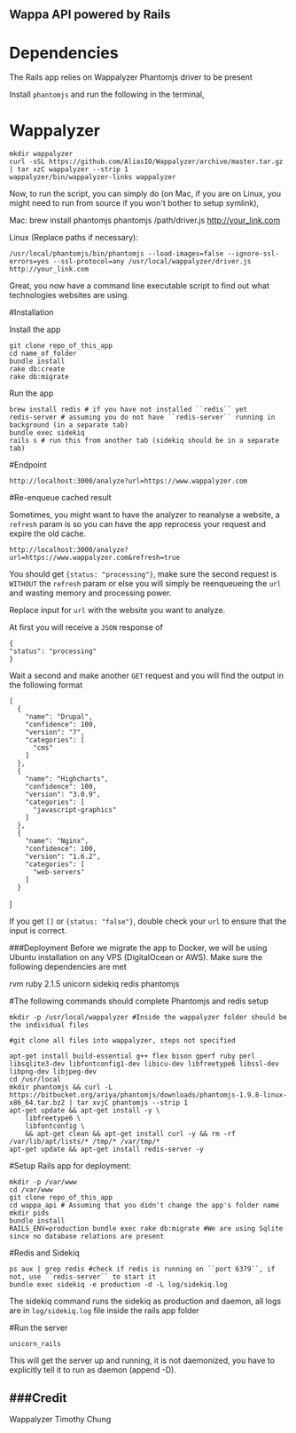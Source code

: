Wappa API powered by Rails
---

# Dependencies

The Rails app relies on Wappalyzer Phantomjs driver to be present

Install ``phantomjs`` and run the following in the terminal,

# Wappalyzer

	mkdir wappalyzer
	curl -sSL https://github.com/AliasIO/Wappalyzer/archive/master.tar.gz | tar xzC wappalyzer --strip 1
	wappalyzer/bin/wappalyzer-links wappalyzer

Now, to run the script, you can simply do (on Mac, if you are on Linux, you might need to run from source if you won't bother to setup symlink),

Mac:
	brew install phantomjs
	phantomjs /path/driver.js http://your_link.com

Linux (Replace paths if necessary):

	/usr/local/phantomjs/bin/phantomjs --load-images=false --ignore-ssl-errors=yes --ssl-protocol=any /usr/local/wappalyzer/driver.js http://your_link.com

Great, you now have a command line executable script to find out what technologies websites are using.

#Installation

Install the app
	
	git clone repo_of_this_app
	cd name_of_folder
	bundle install
	rake db:create
	rake db:migrate

Run the app

	brew install redis # if you have not installed ``redis`` yet
	redis-server # assuming you do not have ``redis-server`` running in background (in a separate tab)
	bundle exec sidekiq
	rails s # run this from another tab (sidekiq should be in a separate tab)

#Endpoint

	http://localhost:3000/analyze?url=https://www.wappalyzer.com


#Re-enqueue cached result

Sometimes, you might want to have the analyzer to reanalyse a website, a ``refresh`` param is so you can have the app reprocess your request and expire the old cache.

	http://localhost:3000/analyze?url=https://www.wappalyzer.com&refresh=true

You should get ``{status: "processing"}``, make sure the second request is ``WITHOUT`` the ``refresh`` param or else you will simply be reenqueueing the ``url`` and wasting memory and processing power.

Replace input for ``url`` with the website you want to analyze.

At first you will receive a ``JSON`` response of

	{
  	"status": "processing"
	}

Wait a second and make another ``GET`` request and you will find the output in the following format

	[
	  {
	    "name": "Drupal",
	    "confidence": 100,
	    "version": "7",
	    "categories": [
	      "cms"
	    ]
	  },
	  {
	    "name": "Highcharts",
	    "confidence": 100,
	    "version": "3.0.9",
	    "categories": [
	      "javascript-graphics"
	    ]
	  },
	  {
	    "name": "Nginx",
	    "confidence": 100,
	    "version": "1.6.2",
	    "categories": [
	      "web-servers"
	    ]
	  }
  ]

If you get ``[]`` or ``{status: "false"}``, double check your ``url`` to ensure that the input is correct.

###Deployment
Before we migrate the app to Docker, we will be using Ubuntu installation on any VPS (DigitalOcean or AWS). Make sure the following dependencies are met

rvm
ruby 2.1.5
unicorn
sidekiq
redis
phantomjs

#The following commands should complete Phantomjs and redis setup
	
	mkdir -p /usr/local/wappalyzer #Inside the wappalyzer folder should be the individual files

	#git clone all files into wappalyzer, steps not specified

	apt-get install build-essential g++ flex bison gperf ruby perl libsqlite3-dev libfontconfig1-dev libicu-dev libfreetype6 libssl-dev libpng-dev libjpeg-dev
	cd /usr/local
	mkdir phantomjs && curl -L https://bitbucket.org/ariya/phantomjs/downloads/phantomjs-1.9.8-linux-x86_64.tar.bz2 | tar xvjC phantomjs --strip 1 
	apt-get update && apt-get install -y \
		libfreetype6 \
		libfontconfig \
		&& apt-get clean && apt-get install curl -y && rm -rf /var/lib/apt/lists/* /tmp/* /var/tmp/*
	apt-get update && apt-get install redis-server -y

#Setup Rails app for deployment:
	
	mkdir -p /var/www
	cd /var/www
	git clone repo_of_this_app
	cd wappa_api # Assuming that you didn't change the app's folder name
	mkdir pids
	bundle install
	RAILS_ENV=production bundle exec rake db:migrate #We are using Sqlite since no database relations are present

#Redis and Sidekiq
	
	ps aux | grep redis #check if redis is running on ``port 6379``, if not, use ``redis-server`` to start it
	bundle exec sidekiq -e production -d -L log/sidekiq.log

The sidekiq command runs the sidekiq as production and daemon, all logs are in ``log/sidekiq.log`` file inside the rails app folder

#Run the server

	unicorn_rails

This will get the server up and running, it is not daemonized, you have to explicitly tell it to run as daemon (append -D).

###Credit
---
Wappalyzer
Timothy Chung

